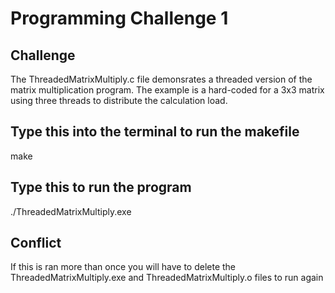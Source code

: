# Programming Challenge 1

## Challenge
 The ThreadedMatrixMultiply.c file demonsrates a threaded version of the matrix multiplication program. The example is a hard-coded for a 3x3 matrix using three threads to distribute the calculation load.

## Type this into the terminal to run the makefile
 make

 ## Type this to run the program
 ./ThreadedMatrixMultiply.exe

 ## Conflict
 If this is ran more than once you will have to delete the ThreadedMatrixMultiply.exe and ThreadedMatrixMultiply.o files to run again